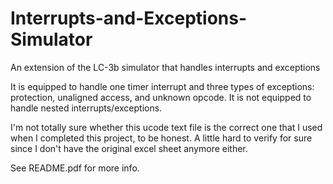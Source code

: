 # Interrupts-and-Exceptions-Simulator
An extension of the LC-3b simulator that handles interrupts and exceptions

It is equipped to handle one timer interrupt and three types of exceptions: protection, unaligned access, and unknown opcode. It is not equipped to handle nested interrupts/exceptions.

I'm not totally sure whether this ucode text file is the correct one that I used when I completed this project, to be honest. A little hard to verify for sure since I don't have the original excel sheet anymore either.

See README.pdf for more info. 
